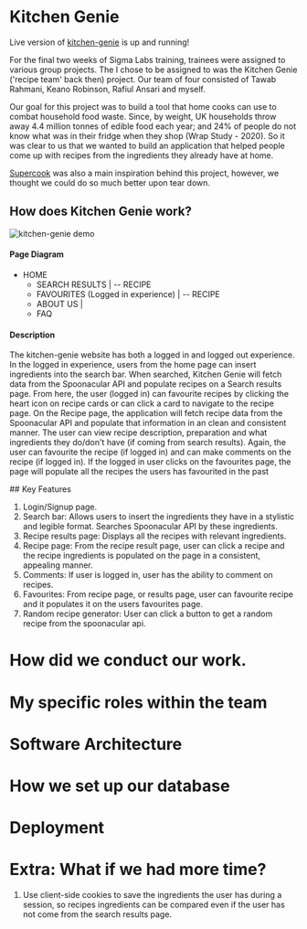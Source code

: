 # Kitchen Genie 

Live version of [kitchen-genie](https://kitchen-genie.co.uk) is up and running!

For the final two weeks of Sigma Labs training, trainees were assigned to various group projects. The I chose to be assigned to was the Kitchen Genie ('recipe team' back then) project. Our team of four consisted of Tawab Rahmani, Keano Robinson, Rafiul Ansari and myself. 

Our goal for this project was to build a tool that home cooks can use to combat household food waste. Since​, by weight, UK households throw away 4.4 million tonnes of edible food each year; and 24% of people do not know what was in their fridge when they shop (Wrap Study - 2020). So it was clear to us that we wanted to build an application that helped people come up with recipes from the ingredients they already have at home. 

[Supercook](https://www.supercook.com/#/recipes) was also a main inspiration behind this project, however, we thought we could do so much better upon tear down. 


## How does Kitchen Genie work?

![kitchen-genie demo](https://github.com/CZ32/kitchen-genie/blob/readme/frontend/public/Kitchen%20Genie.gif)

#### Page Diagram 

- HOME
    - SEARCH RESULTS
    |  -- RECIPE
    - FAVOURITES (Logged in experience)
    |  -- RECIPE 
    - ABOUT US
    |
    - FAQ

#### Description 

The kitchen-genie website has both a logged in and logged out experience. In the logged in experience, users from the home page can insert ingredients into the search bar. When searched, Kitchen Genie will fetch data from the Spoonacular API and populate recipes on a Search results page. From here, the user (logged in) can favourite recipes by clicking the heart icon on recipe cards or can click a card to navigate to the recipe page. On the Recipe page, the application will fetch recipe data from the Spoonacular API and populate that information in an clean and consistent manner. The user can view recipe description, preparation and what ingredients they do/don't have (if coming from search results). Again, the user can favourite the recipe (if logged in) and can make comments on the recipe (if logged in). If the logged in user clicks on the favourites page, the page will populate all the recipes the users has favourited in the past

## Key Features 

1. Login/Signup page.
2. Search bar: Allows users to insert the ingredients they have in a stylistic and legible format. Searches Spoonacular API by these ingredients.
3. Recipe results page: Displays all the recipes with relevant ingredients. 
4. Recipe page: From the recipe result page, user can click a recipe and the recipe ingredients is populated on the page in a consistent, appealing manner. 
5. Comments: If user is logged in, user has the ability to comment on recipes. 
6. Favourites: From recipe page, or results page, user can favourite recipe and it populates it on the users favourites page.
7. Random recipe generator: User can click a button to get a random recipe from the spoonacular api. 

# How did we conduct our work. 

# My specific roles within the team

# Software Architecture

# How we set up our database

# Deployment 

# Extra: What if we had more time?
1. Use client-side cookies to save the ingredients the user has during a session, so recipes ingredients can be compared even if the user has not come from the search results page. 

